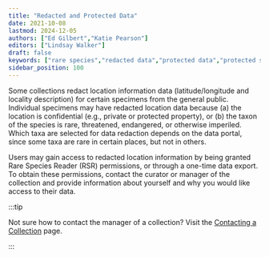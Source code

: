 ```yaml
---
title: "Redacted and Protected Data"
date: 2021-10-08
lastmod: 2024-12-05
authors: ["Ed Gilbert","Katie Pearson"]
editors: ["Lindsay Walker"]
draft: false
keywords: ["rare species","redacted data","protected data","protected species"]
sidebar_position: 100
---
```


Some collections redact location information data (latitude/longitude and locality description) for certain specimens from the general public. Individual specimens may have redacted location data because (a) the location is confidential (e.g., private or protected property), or (b) the taxon of the species is rare, threatened, endangered, or otherwise imperiled. Which taxa are selected for data redaction depends on the data portal, since some taxa are rare in certain places, but not in others.

Users may gain access to redacted location information by being granted Rare Species Reader (RSR) permissions, or through a one-time data export. To obtain these permissions, contact the curator or manager of the collection and provide information about yourself and why you would like access to their data.

:::tip

Not sure how to contact the manager of a collection? Visit the [Contacting a Collection](/User_Guide/Providing_Feedback/contacting_collection) page.

:::
